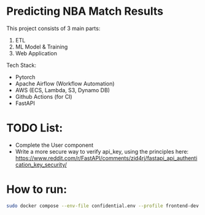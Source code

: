 # Predicting NBA Match Results

This project consists of 3 main parts:

1. ETL
2. ML Model & Training
3. Web Application

Tech Stack:

- Pytorch
- Apache Airflow (Workflow Automation)
- AWS (ECS, Lambda, S3, Dynamo DB)
- Github Actions (for CI)
- FastAPI



# TODO List:
- Complete the User component
- Write a more secure way to verify api_key, using the principles here: https://www.reddit.com/r/FastAPI/comments/zid4rj/fastapi_api_authentication_key_security/



# How to run:

```bash
sudo docker compose --env-file confidential.env --profile frontend-dev up --build --attach-dependencies
```